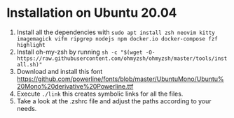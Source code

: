 # Installation on Ubuntu 20.04
1. Install all the dependencies with `sudo apt install zsh neovim kitty imagemagick vifm ripgrep nodejs npm docker.io docker-compose fzf highlight` 
2. Install oh-my-zsh by running `sh -c "$(wget -O- https://raw.githubusercontent.com/ohmyzsh/ohmyzsh/master/tools/install.sh)"`
3. Download and install this font https://github.com/powerline/fonts/blob/master/UbuntuMono/Ubuntu%20Mono%20derivative%20Powerline.ttf
4. Execute `./link` this creates symbolic links for all the files.
5. Take a look at the .zshrc file and adjust the paths according to your needs.
